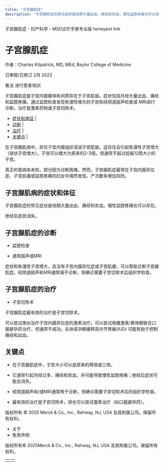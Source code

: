 ```yaml
---
title: "子宫腺肌症"
description: "子宫腺肌症的常见症状是经期大量出血、痛经和贫血。慢性盆腔疼痛也可以存在。"
---
```


﻿子宫腺肌症 \- 妇产科学 \- MSD诊疗手册专业版 honeypot link

# 子宫腺肌症

作者：Charles Kilpatrick, MD, MEd, Baylor College of Medicine

已审核/已修订 2月 2023

看法 进行患者培训

子宫腺肌症是子宫内膜腺体和间质存在于子宫肌层。症状包括月经大量出血、痛经和盆腔疼痛。通过盆腔检查发现弥漫性增大的子宫和经阴道超声检查或 MRI进行诊断。治疗是激素药物或子宫切除术。

- [症状和体征](#症状和体征_v12504208_zh) \|
- [诊断](#诊断_v12504212_zh) \|
- [治疗](#治疗_v12504219_zh) \|
- [关键点](#关键点_v31786151_zh) \|

在子宫腺肌病中，异位子宫内膜组织浸润子宫肌层。这往往会引起弥漫性子宫增大（球状子宫增大）。子宫可以增大为原来的2-3倍，但通常不超过妊娠12周大小的子宫。

真正的患病率未知，部分因为诊断困难。然而，子宫腺肌症最常在子宫内膜异位症、子宫肌瘤或盆腔疼痛的妇女中偶然发现。产次数多增加风险。

## 子宫腺肌病的症状和体征

子宫腺肌症的常见症状是经期大量出血、痛经和贫血。慢性盆腔疼痛也可以存在。

绝经后症状消失。

## 子宫腺肌症的诊断

- 盆腔检查

- 通常超声或MRI


症状和弥漫性子宫增大，且没有子宫内膜异位症或子宫肌瘤，可以帮助诊断子宫腺肌症。经阴道超声和MRI通常用于诊断，但确诊需要子宫切除术后组织学检查。

## 子宫腺肌症的治疗

- 子宫切除术


子宫腺肌症最有效的治疗是子宫切除术。

可以尝试类似治疗子宫内膜异位症的激素治疗。可以尝试用雌激素/黄体酮联合口服避孕药治疗，但通常不成功。左炔诺孕酮缓释宫内节育器(IUD) 可能有助于控制痛经和出血。

## 关键点

- 在子宫腺肌症中，子宫大小可以是原来的两倍或三倍。

- 它通常引起月经过多、痛经和贫血，并可能导致慢性盆腔疼痛；绝经后症状可能会消失。

- 经阴道超声和/或MRI通常用于诊断，但确诊需要子宫切除术后的组织学检查。

- 最有效的治疗是子宫切除术，但也可以尝试激素治疗（如口服避孕药）。




版权所有 © 2025
Merck & Co., Inc., Rahway, NJ, USA 及其附属公司。保留所有权利。

- 关于
- 免责声明

版权所有© 2025Merck & Co., Inc., Rahway, NJ, USA 及其附属公司。保留所有权利。

|     |     |
| --- | --- |
|  |  |